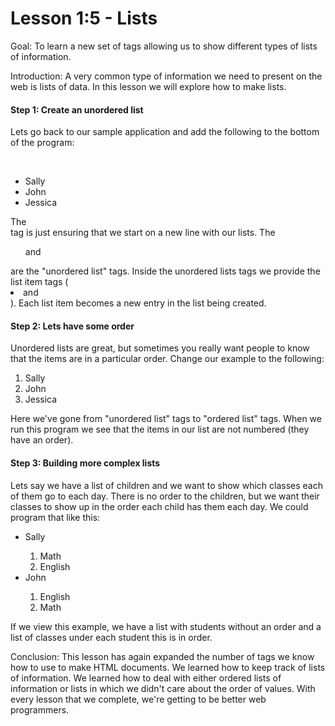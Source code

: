 Lesson 1:5 - Lists
==================

Goal:  To learn a new set of tags allowing us to show different types of lists of information.

Introduction:  A very common type of information we need to present on the web is lists of data.  In this lesson we will explore how to make lists.

#### Step 1:  Create an unordered list

Lets go back to our sample application and add the following to the bottom of the program:

<br>
<ul>
	<li>Sally</li>
	<li>John</li>
	<li>Jessica</li>
</ul>

The <br> tag is just ensuring that we start on a new line with our lists.  The <ul> and </ul> are the "unordered list" tags.  Inside the unordered lists tags we provide the list item tags (<li> and </li>).  Each list item becomes a new entry in the list being created.

#### Step 2:  Lets have some order

Unordered lists are great, but sometimes you really want people to know that the items are in a particular order.  Change our example to the following:

<ol>
	<li>Sally</li>
	<li>John</li>
	<li>Jessica</li>
</ol>

Here we've gone from "unordered list" tags to "ordered list" tags.  When we run this program we see that the items in our list are not numbered (they have an order).


#### Step 3:  Building more complex lists

Lets say we have a list of children and we want to show which classes each of them go to each day.  There is no order to the children, but we want their classes to show up in the order each child has them each day.  We could program that like this:

<ul>
	<li>Sally</li>
		<ol>
			<li>Math</li>
			<li>English</li>
		</ol>
	<li>John</li>
		<ol>
			<li>English</li>
			<li>Math</li>
		</ol>
</ul>

If we view this example, we have a list with students without an order and a list of classes under each student this is in order.


Conclusion:  This lesson has again expanded the number of tags we know how to use to make HTML documents.  We learned how to keep track of lists of information.  We learned how to deal with either ordered lists of information or lists in which we didn't care about the order of values.  With every lesson that we complete, we're getting to be better web programmers.  
